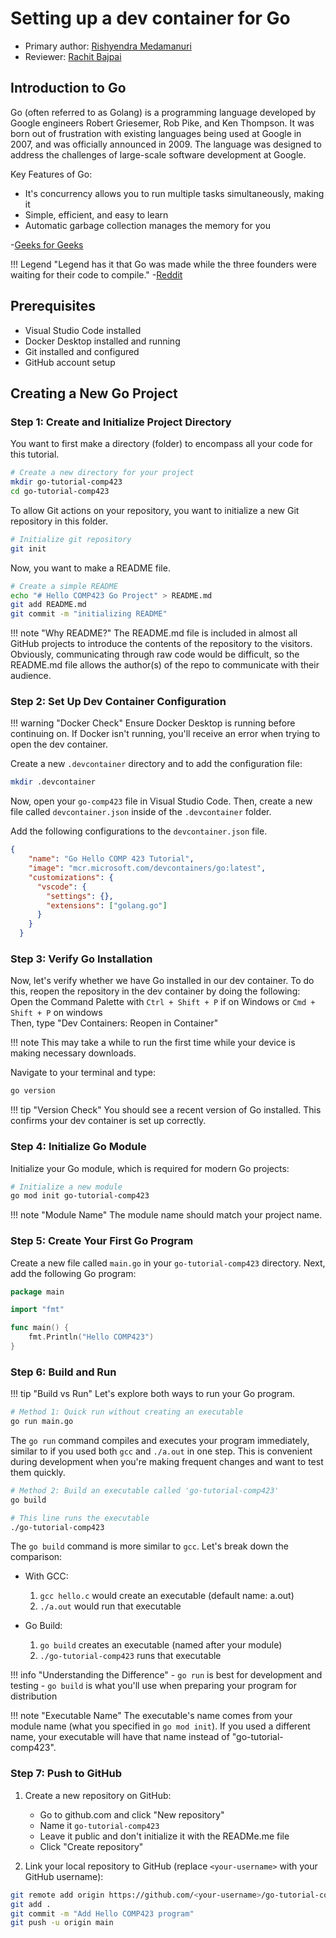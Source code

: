 # Setting up a dev container for Go

* Primary author: [Rishyendra Medamanuri](https://github.com/rishyendra333)
* Reviewer: [Rachit Bajpai](https://github.com/rbajpai-unc)

## Introduction to Go
Go (often referred to as Golang) is a programming language developed by Google engineers Robert Griesemer, Rob Pike, and Ken Thompson. It was born out of frustration with existing languages being used at Google in 2007, and was officially announced in 2009. The language was designed to address the challenges of large-scale software development at Google.

Key Features of Go:

- It's concurrency allows you to run multiple tasks simultaneously, making it 
- Simple, efficient, and easy to learn
- Automatic garbage collection manages the memory for you

-[Geeks for Geeks](https://www.geeksforgeeks.org/go-programming-language-introduction/)

!!! Legend
    "Legend has it that Go was made while the three founders were waiting for their code to compile."
    -[Reddit](https://www.reddit.com/r/golang/comments/176b5pn/what_problem_did_go_actually_solve_for_google/)

## Prerequisites

- Visual Studio Code installed
- Docker Desktop installed and running
- Git installed and configured
- GitHub account setup

## Creating a New Go Project

### Step 1: Create and Initialize Project Directory

You want to first make a directory (folder) to encompass all your code for this tutorial.
```bash
# Create a new directory for your project
mkdir go-tutorial-comp423
cd go-tutorial-comp423
```

To allow Git actions on your repository, you want to initialize a new Git repository in this folder.
```bash
# Initialize git repository
git init
```

Now, you want to make a README file.
```bash
# Create a simple README
echo "# Hello COMP423 Go Project" > README.md
git add README.md
git commit -m "initializing README"
```

!!! note "Why README?"
    The README.md file is included in almost all GitHub projects to introduce the contents of the repository to the visitors. Obviously, communicating through raw code would be difficult, so the README.md file allows the author(s) of the repo to communicate with their audience.

### Step 2: Set Up Dev Container Configuration

!!! warning "Docker Check"
    Ensure Docker Desktop is running before continuing on. If Docker isn't running, you'll receive an error when trying to open the dev container.

Create a new `.devcontainer` directory and to add the configuration file:
```bash
mkdir .devcontainer
```

Now, open your `go-comp423` file in Visual Studio Code. Then, create a new file called `devcontainer.json` inside of the `.devcontainer` folder.

Add the following configurations to the `devcontainer.json` file.
```json
{
    "name": "Go Hello COMP 423 Tutorial",
    "image": "mcr.microsoft.com/devcontainers/go:latest",
    "customizations": {
      "vscode": {
        "settings": {},
        "extensions": ["golang.go"]
      }
    }
  }
```

### Step 3: Verify Go Installation

Now, let's verify whether we have Go installed in our dev container. To do this, reopen the repository in the dev container  by doing the following:  
Open the Command Palette with `Ctrl + Shift + P` if on Windows or `Cmd + Shift + P` on windows  
Then, type "Dev Containers: Reopen in Container"  

!!! note
    This may take a while to run the first time while your device is making necessary downloads.

Navigate to your terminal and type:
```bash
go version
```

!!! tip "Version Check"
    You should see a recent version of Go installed. This confirms your dev container is set up correctly.

### Step 4: Initialize Go Module

Initialize your Go module, which is required for modern Go projects:

```bash
# Initialize a new module
go mod init go-tutorial-comp423
```

!!! note "Module Name"
    The module name should match your project name.

### Step 5: Create Your First Go Program

Create a new file called `main.go` in your `go-tutorial-comp423` directory. Next, add the following Go program:

```go
package main

import "fmt"

func main() {
    fmt.Println("Hello COMP423")
}
```

### Step 6: Build and Run

!!! tip "Build vs Run"
    Let's explore both ways to run your Go program.

```bash
# Method 1: Quick run without creating an executable
go run main.go
```

The `go run` command compiles and executes your program immediately, similar to if you used both `gcc` and `./a.out` in one step. This is convenient during development when you're making frequent changes and want to test them quickly.

```bash
# Method 2: Build an executable called 'go-tutorial-comp423'
go build

# This line runs the executable
./go-tutorial-comp423
```

The `go build` command is more similar to `gcc`. Let's break down the comparison:

- With GCC:
    1. `gcc hello.c` would create an executable (default name: a.out)
    2. `./a.out` would run that executable

- Go Build:
    1. `go build` creates an executable (named after your module)
    2. `./go-tutorial-comp423` runs that executable

!!! info "Understanding the Difference"
    - `go run` is best for development and testing
    - `go build` is what you'll use when preparing your program for distribution

!!! note "Executable Name"
    The executable's name comes from your module name (what you specified in `go mod init`). If you used a different name, your executable will have that name instead of "go-tutorial-comp423".

### Step 7: Push to GitHub

1. Create a new repository on GitHub:
   - Go to github.com and click "New repository"
   - Name it `go-tutorial-comp423`
   - Leave it public and don't initialize it with the READMe.me file
   - Click "Create repository"

2. Link your local repository to GitHub (replace `<your-username>` with your GitHub username):

```bash
git remote add origin https://github.com/<your-username>/go-tutorial-comp423.git
git add .
git commit -m "Add Hello COMP423 program"
git push -u origin main
```